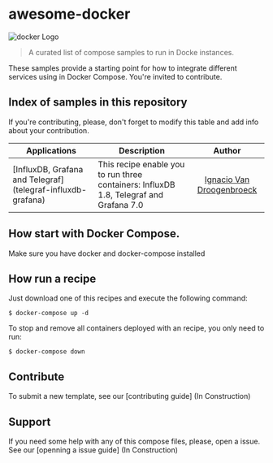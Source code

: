 # awesome-docker
![docker Logo](https://www.docker.com/sites/default/files/d8/styles/role_icon/public/2019-07/vertical-logo-monochromatic.png)
> A curated list of compose samples to run in Docke instances.

These samples provide a starting point for how to integrate different services using in Docker Compose. You're invited to contribute.

## Index of samples in this repository
If you're contributing, please, don't forget to modify this table and add info about your contribution. 

| Applications         | Description | Author |
|----------------------|-------------|:------:|
| [InfluxDB, Grafana and Telegraf] (telegraf-influxdb-grafana) | This recipe enable you to run three containers: InfluxDB 1.8, Telegraf and Grafana 7.0 | [Ignacio Van Droogenbroeck](https://github.com/xe-nvdk) |  
## How start with Docker Compose.
Make sure you have docker and docker-compose installed

## How run a recipe
Just download one of this recipes and execute the following command:

```
$ docker-compose up -d
```

To stop and remove all containers deployed with an recipe, you only need to run:
```
$ docker-compose down
```

## Contribute

To submit a new template, see our [contributing guide] (In Construction)

## Support

If you need some help with any of this compose files, please, open a issue. See our [openning a issue guide] (In Construction)
